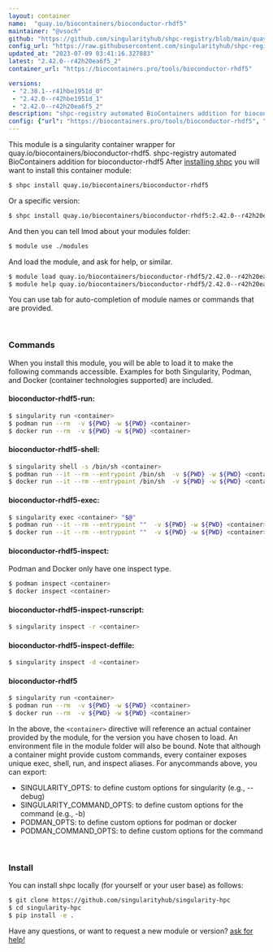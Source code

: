 ```yaml
---
layout: container
name:  "quay.io/biocontainers/bioconductor-rhdf5"
maintainer: "@vsoch"
github: "https://github.com/singularityhub/shpc-registry/blob/main/quay.io/biocontainers/bioconductor-rhdf5/container.yaml"
config_url: "https://raw.githubusercontent.com/singularityhub/shpc-registry/main/quay.io/biocontainers/bioconductor-rhdf5/container.yaml"
updated_at: "2023-07-09 03:41:16.327883"
latest: "2.42.0--r42h20ea6f5_2"
container_url: "https://biocontainers.pro/tools/bioconductor-rhdf5"

versions:
 - "2.38.1--r41hbe1951d_0"
 - "2.42.0--r42hbe1951d_1"
 - "2.42.0--r42h20ea6f5_2"
description: "shpc-registry automated BioContainers addition for bioconductor-rhdf5"
config: {"url": "https://biocontainers.pro/tools/bioconductor-rhdf5", "maintainer": "@vsoch", "description": "shpc-registry automated BioContainers addition for bioconductor-rhdf5", "latest": {"2.42.0--r42h20ea6f5_2": "sha256:25fe465ae7390d02b11b2bf4b3108555a35ac47824dead33a936da9ed5094598"}, "tags": {"2.38.1--r41hbe1951d_0": "sha256:b816b7e7580680f2b339ecd4b6ed11927ea778f04f83e43f973e5807751ff549", "2.42.0--r42hbe1951d_1": "sha256:15616a2f0ced1287438c795d4c937c35581f1de9f8284617795eeacb34f3b097", "2.42.0--r42h20ea6f5_2": "sha256:25fe465ae7390d02b11b2bf4b3108555a35ac47824dead33a936da9ed5094598"}, "docker": "quay.io/biocontainers/bioconductor-rhdf5"}
---
```


This module is a singularity container wrapper for quay.io/biocontainers/bioconductor-rhdf5.
shpc-registry automated BioContainers addition for bioconductor-rhdf5
After [installing shpc](#install) you will want to install this container module:


```bash
$ shpc install quay.io/biocontainers/bioconductor-rhdf5
```

Or a specific version:

```bash
$ shpc install quay.io/biocontainers/bioconductor-rhdf5:2.42.0--r42h20ea6f5_2
```

And then you can tell lmod about your modules folder:

```bash
$ module use ./modules
```

And load the module, and ask for help, or similar.

```bash
$ module load quay.io/biocontainers/bioconductor-rhdf5/2.42.0--r42h20ea6f5_2
$ module help quay.io/biocontainers/bioconductor-rhdf5/2.42.0--r42h20ea6f5_2
```

You can use tab for auto-completion of module names or commands that are provided.

<br>

### Commands

When you install this module, you will be able to load it to make the following commands accessible.
Examples for both Singularity, Podman, and Docker (container technologies supported) are included.

#### bioconductor-rhdf5-run:

```bash
$ singularity run <container>
$ podman run --rm  -v ${PWD} -w ${PWD} <container>
$ docker run --rm  -v ${PWD} -w ${PWD} <container>
```

#### bioconductor-rhdf5-shell:

```bash
$ singularity shell -s /bin/sh <container>
$ podman run --it --rm --entrypoint /bin/sh  -v ${PWD} -w ${PWD} <container>
$ docker run --it --rm --entrypoint /bin/sh  -v ${PWD} -w ${PWD} <container>
```

#### bioconductor-rhdf5-exec:

```bash
$ singularity exec <container> "$@"
$ podman run --it --rm --entrypoint ""  -v ${PWD} -w ${PWD} <container> "$@"
$ docker run --it --rm --entrypoint ""  -v ${PWD} -w ${PWD} <container> "$@"
```

#### bioconductor-rhdf5-inspect:

Podman and Docker only have one inspect type.

```bash
$ podman inspect <container>
$ docker inspect <container>
```

#### bioconductor-rhdf5-inspect-runscript:

```bash
$ singularity inspect -r <container>
```

#### bioconductor-rhdf5-inspect-deffile:

```bash
$ singularity inspect -d <container>
```



#### bioconductor-rhdf5

```bash
$ singularity run <container>
$ podman run --rm  -v ${PWD} -w ${PWD} <container>
$ docker run --rm  -v ${PWD} -w ${PWD} <container>
```


In the above, the `<container>` directive will reference an actual container provided
by the module, for the version you have chosen to load. An environment file in the
module folder will also be bound. Note that although a container
might provide custom commands, every container exposes unique exec, shell, run, and
inspect aliases. For anycommands above, you can export:

 - SINGULARITY_OPTS: to define custom options for singularity (e.g., --debug)
 - SINGULARITY_COMMAND_OPTS: to define custom options for the command (e.g., -b)
 - PODMAN_OPTS: to define custom options for podman or docker
 - PODMAN_COMMAND_OPTS: to define custom options for the command

<br>

### Install

You can install shpc locally (for yourself or your user base) as follows:

```bash
$ git clone https://github.com/singularityhub/singularity-hpc
$ cd singularity-hpc
$ pip install -e .
```

Have any questions, or want to request a new module or version? [ask for help!](https://github.com/singularityhub/singularity-hpc/issues)